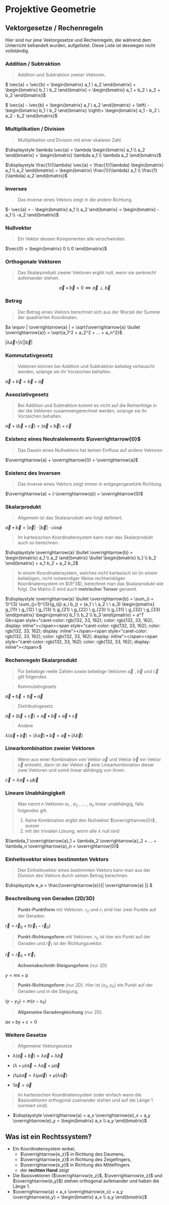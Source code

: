 # Projektive Geometrie



## Vektorgesetze / Rechenregeln

Hier sind nur jene Vektorgesetze und Rechenregeln, die während dem Unterricht behandelt wurden, aufgelistet. Diese Liste ist deswegen nicht vollständig.



### Addition / Subtraktion

> Addition und Subtraktion zweier Vektoren.

$ \vec{a} + \vec{b} = \begin{bmatrix} a_1 \\ a_2 \end{bmatrix} + \begin{bmatrix} b_1 \\ b_2 \end{bmatrix} = \begin{bmatrix} a_1 + b_2 \\ a_2 + b_2 \end{bmatrix}$

$ \vec{a} - \vec{b} = \begin{bmatrix} a_1 \\ a_2 \end{bmatrix} + \left( - \begin{bmatrix} b_1 \\ b_2 \end{bmatrix} \right)= \begin{bmatrix} a_1 - b_2 \\ a_2 - b_2 \end{bmatrix}$



### Multiplikation / Division

> Multiplikation und Division mit einer skalaren Zahl.

$\displaystyle \lambda \vec{a} = \lambda \begin{bmatrix} a_1 \\ a_2 \end{bmatrix} = \begin{bmatrix} \lambda a_1 \\ \lambda a_2 \end{bmatrix}$

$\displaystyle \frac{1}{\lambda} \vec{a} = \frac{1}{\lambda} \begin{bmatrix} a_1 \\ a_2 \end{bmatrix} = \begin{bmatrix} \frac{1}{\lambda} a_1 \\ \frac{1}{\lambda} a_2 \end{bmatrix}$



### Inverses

> Das Inverse eines Vektors zeigt in die andere Richtung.

$- \vec{a} = - \begin{bmatrix} a_1 \\ a_2 \end{bmatrix} = \begin{bmatrix} - a_1 \\ -a_2 \end{bmatrix}$



### Nullvektor

> Ein Vektor dessen Komponenten alle verschwinden.

$\vec{0} = \begin{bmatrix} 0 \\ 0 \end{bmatrix}$



### Orthogonale Vektoren

> Das Skalarprodukt zweier Vektoren ergibt null, wenn sie senkrecht aufeinander stehen.

$$\vec{a} \bullet \vec{b} = 0 \iff \vec{a} \perp \vec{b}$$



### Betrag

> Der Betrag eines Vektors berechnet sich aus der Wurzel der Summe der quadrierten Koordinaten.

$a \equiv | \overrightarrow{a} | = \sqrt{\overrightarrow{a} \bullet \overrightarrow{a}} = \sqrt{a_1^2 + a_2^2 + ... + a_n^2}$

$| \lambda \overrightarrow{a} = |\lambda | |\overrightarrow{b} |$



### Kommutativgesetz

> Vektoren können bei Addition und Subtraktion beliebig vertauscht werden, solange sie ihr Vorzeichen behalten.

$\overrightarrow{a} + \overrightarrow{b} = \overrightarrow{b} + \overrightarrow{a}$



### Assoziativgesetz

> Bei Addition und Subtraktion kommt es nicht auf die Reihenfolge in der die Vektoren zusammengerechnet werden, solange sie ihr Vorzeichen behalten.

$\overrightarrow{a} + ( \overrightarrow{b} + \overrightarrow{c} )= ( \overrightarrow{a} + \overrightarrow{b} )+ \overrightarrow{c}$



### Existenz eines Neutralelements $\overrightarrow{0}$

> Das Dasein eines Nullvektors hat keinen Einfluss auf andere Vektoren

$\overrightarrow{a} + \overrightarrow{0} = \overrightarrow{a}$



### Existenz des Inversen

> Das Inverse eines Vektors zeigt immer in entgegengesetzte Richtung.

$\overrightarrow{a} + (-\overrightarrow{a}) = \overrightarrow{0}$



### Skalarprodukt

> Allgemein ist das Skalarprodukt wie folgt definiert.

$\overrightarrow{a} \bullet \overrightarrow{b} = | \overrightarrow{a} | \cdot | \overrightarrow{b} | \cdot cos \phi$



> Im kartesischen Koordinatensystem kann man das Skalarprodukt auch so berechnen.

$\displaystyle \overrightarrow{a} \bullet \overrightarrow{b} = \begin{bmatrix} a_1 \\ a_2 \end{bmatrix} \bullet \begin{bmatrix} b_1 \\ b_2 \end{bmatrix} = a_1 b_2 + a_2 b_2$



> In einem Koordinatensystem, welches nicht kartesisch ist (in einem beliebigen, nicht notwendiger Weise rechtwinkligen Koordinatensystem im $\R^3$), berechnet man das Skalarprodukt wie folgt. Die Matrix $G$ wird auch **metrischer Tensor** genannt.

$\displaystyle \overrightarrow{a} \bullet \overrightarrow{b} = \sum_{i = 1}^{3} \sum_{j=1}^{3}{g_{ij} a_i b_j} = (a_1 \ \ a_2 \ \ a_3) \begin{pmatrix} g_{11} \ g_{12} \ g_{13} \\ g_{21} \ g_{22} \ g_{23} \\ g_{31} \ g_{32} \ g_{33} \end{pmatrix} \begin{pmatrix} b_1 \\ b_2 \\ b_3 \end{pmatrix} = a^T Gb<span style="caret-color: rgb(132, 33, 162); color: rgb(132, 33, 162); display: inline"></span><span style="caret-color: rgb(132, 33, 162); color: rgb(132, 33, 162); display: inline"></span><span style="caret-color: rgb(132, 33, 162); color: rgb(132, 33, 162); display: inline"></span><span style="caret-color: rgb(132, 33, 162); color: rgb(132, 33, 162); display: inline"></span>$



### Rechenregeln Skalarprodukt

> Für beliebige reelle Zahlen sowie beliebige Vektoren $\overrightarrow{a}$ , $\overrightarrow{b}$  und $\overrightarrow{c}$ gilt folgendes.



> Kommutativgesetz

$\overrightarrow{a} \bullet \overrightarrow{b} = \overrightarrow{b} \bullet \overrightarrow{a}$



> Distributivgesetz

$\overrightarrow{a} \bullet \left( \overrightarrow{b} + \overrightarrow{c} \right) = \overrightarrow{a} \bullet \overrightarrow{b} + \overrightarrow{a} \bullet \overrightarrow{c}$



> Andere

$\lambda \left( \overrightarrow{a} \bullet \overrightarrow{b} \right) = (\lambda \overrightarrow{a} ) \bullet \overrightarrow{b} = \overrightarrow{a} \bullet (\lambda \overrightarrow{b})$



### Linearkombination zweier Vektoren

> Wenn aus einer Kombination von Vektor  $\overrightarrow{a}$  und Vektor  $\overrightarrow{b}$   ein Vektor  $\overrightarrow{c}$  entsteht, dann ist der Vektor  $\overrightarrow{c}$  eine Linearkombination dieser zwei Vektoren und somit linear abhängig von ihnen.

$\overrightarrow{c} = \lambda \overrightarrow{a} + \mu \overrightarrow{b}$ 



### Lineare Unabhängigkeit

> Man nennt n Vektoren $a_1$ , $a_2$ , $...$ , $a_n$  linear unabhängig, falls folgendes gilt.
>
> 1. Keine Kombination ergibt den Nullvektor $\overrightarrow{0}$ , ausser
> 2. mit der trivialen Lösung, worin alle $\lambda$  null sind 

$\lambda_1 \overrightarrow{a}_1 + \lambda_2 \overrightarrow{a}_2 + ... + \lambda_n \overrightarrow{a}_n = \overrightarrow{0}$



### Einheitsvektor eines bestimmten Vektors

> Den Einheitsvektor eines bestimmten Vektors kann man aus der Division des Vektors durch seinen Betrag berechnen.

$\displaystyle e_a = \frac{\overrightarrow{a}}{| \overrightarrow{a} |} $



### Beschreibung von Geraden (2D/3D)

> **Punkt-Punktform** mit Vektoren.  $r_0$  und  $r_1$  sind hier zwei Punkte auf der Geraden.

$\overrightarrow{r} = \overrightarrow{r}_0 + t (\overrightarrow{r}_1 - \overrightarrow{r}_0)$



> **Punkt-Richtungsform** mit Vektoren.  $r_0$  ist hier ein Punkt auf der Geraden und  $\overrightarrow{r}_1$  ist der Richtungsvektor.

$\overrightarrow{r} = \overrightarrow{r}_0 + t \overrightarrow{r}_1$



> **Achsenabschnitt-Steigungsform** (nur 2D)

$y = mx + q$



> **Punkt-Richtungsform** (nur 2D). Hier ist  $(x_0, y_0)$  ein Punkt auf der Geraden und  $m$  die Steigung.

$(y-y_0) = m(x - x_0)$



> **Allgemeine Geradengleichung** (nur 2D).

$ax + by + c = 0$



### Weitere Gesetze

> Allgemeine Vektorgesetze

* $\displaystyle \lambda \left( \overrightarrow{a} + \overrightarrow{b} \right) = \lambda \overrightarrow{a} + \lambda \overrightarrow{b}$
* $\displaystyle \left( \lambda + \mu \right) \overrightarrow{a} = \lambda \overrightarrow{a} + \mu \overrightarrow{a}$

* $\displaystyle (\lambda \mu) \overrightarrow{a} = \lambda (\mu \overrightarrow{a}) = \mu (\lambda \overrightarrow{a})$
* $\displaystyle 1\overrightarrow{a} = \overrightarrow{a}$



> Im kartesischen Koordinatensystem (oder einfach wenn die Basisvektoren orthogonal zueinander stehen und auf die Länge $1$ normiert sind).

* $\displaystyle \overrightarrow{a}  = a_x \overrightarrow{e}_x + a_y \overrightarrow{e}_y = \begin{bmatrix} a_x \\ a_y \end{bmatrix}$



## Was ist ein Rechtssystem?

* Ein Koordinatensystem wobei,
  * $\overrightarrow{e_z}$ in Richtung des Daumens,
  * $\overrightarrow{e_z}$ in Richtung des Zeigefingers,
  * $\overrightarrow{e_y}$ in Richtung des Mittelfingers
  * der **rechten Hand** zeigt
* Die Basisvektoren ($\overrightarrow{e_z}$, $\overrightarrow{e_z}$ und $\overrightarrow{e_y}$) stehen orthogonal aufeinander und haben die Länge $1$.
* $\overrightarrow{a} = a_x \overrightarrow{e_x} + a_y \overrightarrow{e_y} = \begin{bmatrix} a_x \\ a_y \end{bmatrix}$







